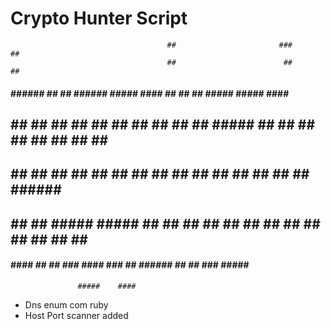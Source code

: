# Crypto Hunter Script
                                       ##                       ###                          ##
                                       ##                        ##                          ##
  ####    ######   ##  ##   ######    #####    ####              ##      ##  ##   #####     #####    ####    ######
 ##  ##    ##  ##  ##  ##    ##  ##    ##     ##  ##             #####   ##  ##   ##  ##     ##     ##  ##    ##  ##
 ##        ##      ##  ##    ##  ##    ##     ##  ##             ##  ##  ##  ##   ##  ##     ##     ######    ##
 ##  ##    ##       #####    #####     ## ##  ##  ##             ##  ##  ##  ##   ##  ##     ## ##  ##        ##
  ####    ####         ##    ##         ###    ####             ###  ##   ######  ##  ##      ###    #####   ####
                   #####    ####
                   
- Dns enum com ruby
- Host Port scanner added
